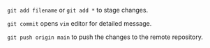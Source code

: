 ```git add filename``` or ```git add *``` to stage changes. 

```git commit``` opens ```vim``` editor for detailed message. 

```git push origin main``` to push the changes to the remote repository. 
